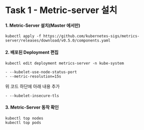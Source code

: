 # Task 1 - Metric-server 설치

#### 1. Metric-Server 설치(Master 에서만)

```
kubectl apply -f https://github.com/kubernetes-sigs/metrics-server/releases/download/v0.5.0/components.yaml
```

#### 2. 배포된 Deployment 편집

```
kubectl edit deployment metrics-server -n kube-system
```

```
- --kubelet-use-node-status-port
- --metric-resolution=15s
```

위 코드 하단에 아래 내용 추가

```
- --kubelet-insecure-tls
```

#### 3. Metric-Server 동작 확인

```
kubectl top nodes
kubectl top pods
```

